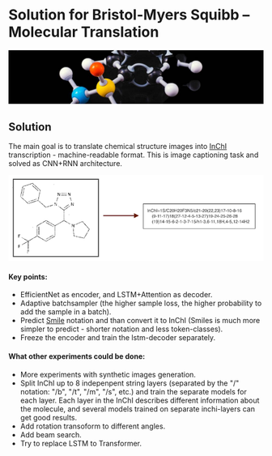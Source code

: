 # Solution for Bristol-Myers Squibb – Molecular Translation

![header](data/header.jpeg)


## Solution

The main goal is to translate chemical structure images into [InChI](https://en.wikipedia.org/wiki/International_Chemical_Identifier) transcription - machine-readable format. This is image captioning task and solved as CNN+RNN architecture.

![task example](data/image_captioning.png)

#### Key points:

* EfficientNet as encoder, and LSTM+Attention as decoder.
* Adaptive batchsampler (the higher sample loss, the higher probability to add the sample in a batch).
* Predict [Smile](https://en.wikipedia.org/wiki/Simplified_molecular-input_line-entry_system) notation and than convert it to InChI (Smiles is much more simpler to predict - shorter notation and less token-classes).
* Freeze the encoder and train the lstm-decoder separately.

#### What other experiments could be done:

* More experiments with synthetic images generation.
* Split InChI up to 8 indepenpent string layers (separated by the "/" notation: "/b", "/t", "/m", "/s", etc.) and train the separate models for each layer. Each layer in the InChI describes different information about the molecule, and several models trained on separate inchi-layers can get good results.
* Add rotation transoform to different angles.
* Add beam search.
* Try to replace LSTM to Transformer.
